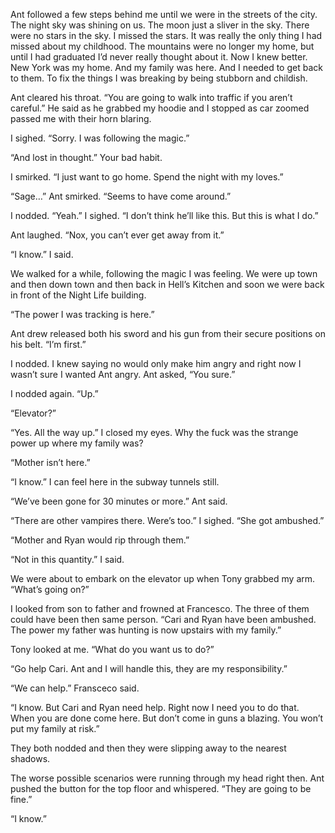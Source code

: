 Ant followed a few steps behind me until we were in the streets of the city. The night sky was shining on us. The moon just a sliver in the sky. There were no stars in the sky. I missed the stars. It was really the only thing I had missed about my childhood. The mountains were no longer my home, but until I had graduated I’d never really thought about it. Now I knew better. New York was my home. And my family was here. And I needed to get back to them. To fix the things I was breaking by being stubborn and childish.

Ant cleared his throat. “You are going to walk into traffic if you aren’t careful.” He said as he grabbed my hoodie and I stopped as car zoomed passed me with their horn blaring.

I sighed. “Sorry. I was following the magic.” 

“And lost in thought.” Your bad habit.

I smirked. “I just want to go home. Spend the night with my loves.”

“Sage…” Ant smirked. “Seems to have come around.”

I nodded. “Yeah.” I sighed. “I don’t think he’ll like this. But this is what I do.”

Ant laughed. “Nox, you can’t ever get away from it.”

“I know.” I said. 

We walked for a while, following the magic I was feeling. We were up town and then down town and then back in Hell’s Kitchen and soon we were back in front of the Night Life building.

“The power I was tracking is here.”

Ant drew released both his sword and his gun from their secure positions on his belt. “I’m first.”

I nodded. I knew saying no would only make him angry and right now I wasn’t sure I wanted Ant angry. Ant asked, “You sure.”

I nodded again. “Up.”

“Elevator?”

“Yes. All the way up.” I closed my eyes. Why the fuck was the strange power up where my family was?

“Mother isn’t here.”

“I know.” I can feel here in the subway tunnels still.

“We’ve been gone for 30 minutes or more.” Ant said.

“There are other vampires there. Were’s too.” I sighed. “She got ambushed.”

“Mother and Ryan would rip through them.”

“Not in this quantity.” I said.

We were about to embark on the elevator up when Tony grabbed my arm. “What’s going on?”

I looked from son to father and frowned at Francesco. The three of them could have been then same person. “Cari and Ryan have been ambushed. The power my father was hunting is now upstairs with my family.”

Tony looked at me. “What do you want us to do?”

“Go help Cari. Ant and I will handle this, they are my responsibility.”

“We can help.” Fransceco said.

“I know. But Cari and Ryan need help. Right now I need you to do that. When you are done come here. But don’t come in guns a blazing. You won’t put my family at risk.”

They both nodded and then they were slipping away to the nearest shadows.

The worse possible scenarios were running through my head right then. Ant pushed the button for the top floor and whispered. “They are going to be fine.”

“I know.” 